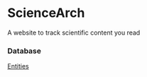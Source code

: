 # ScienceArch
A website to track scientific content you read

### Database
[Entities](uml/entities.png)
